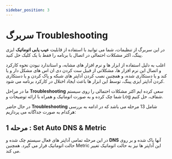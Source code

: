 ```yaml
---
sidebar_position: 3
---
```


# سربرگ Troubleshooting

در این سربرگ از تنظیمات، شما می توانید با استفاده از قابلیت **عیب یابی اتوماتیک** ایزی پینگ، اکثر مشکلات احتمالی در اتصال با برنامه را فقط با یک کلیک حل کنید.

اغلب به دلیل استفاده از ابزار ها و نرم افزار های مشابه، و استاندارد نبودن نحوه کارکرد و اتصال این نرم افزار ها، مشکلاتی از قبیل ست کردن دی ان اس های مشکل دار و یا کند و یا دستکاری شده، و همچنین نصب کردن آداپتر های شبکه و پاک کردن و یا دستکاری کردن آداپتر ایزی پینگ، توسط این ابزار ها باعث ایجاد اختلال در کارکرد برنامه می شود.

ما در مراحل **Troubleshooting** سعی کرده ایم اکثر مشکلات احتمالی را روی سیستم شما چک کرده و به صورت اتوماتیک و همراه با ارائه توضیحات و Log شفاف، حل کنیم. 

در حال حاضر **Troubleshooting** شامل 13 مرحله می باشد که در ادامه به بررسی هرکدام به صورت جداگانه می پردازیم:

## مرحله 1 : Set Auto DNS & Metric 

در این مرحله تمامی آداپتر های فعال سیستم چک شده و **DNS** آنها پاک شده و بر روی حالت اتوماتیک قرار می گیرد. همچنین Metric این آداپتر ها نیز به حالت اتوماتیک تغییر می کند.

